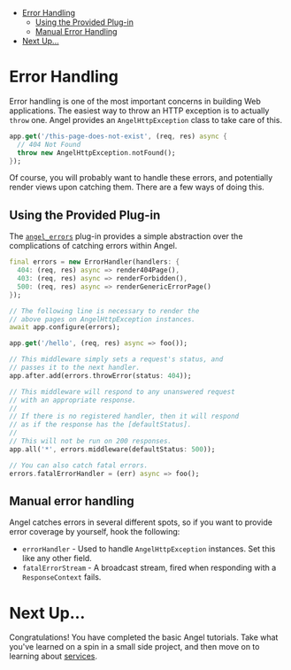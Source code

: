 * [Error Handling](#error-handling)
  * [Using the Provided Plug-in](#using-the-provided-plug-in)
  * [Manual Error Handling](#manual-error-handling)
* [Next Up...](#next-up)

# Error Handling
Error handling is one of the most important concerns in building Web applications. The easiest way to throw an HTTP exception is to actually `throw` one. Angel provides an `AngelHttpException` class to take care of this.

```dart
app.get('/this-page-does-not-exist', (req, res) async {
  // 404 Not Found
  throw new AngelHttpException.notFound();
});
```

Of course, you will probably want to handle these errors, and potentially render views upon catching them. There are a few ways of doing this.

## Using the Provided Plug-in

The [`angel_errors`](https://github.com/angel-dart/errors) plug-in provides a simple abstraction over the complications of catching errors within Angel.

```dart
final errors = new ErrorHandler(handlers: {
  404: (req, res) async => render404Page(),
  403: (req, res) async => renderForbidden(),
  500: (req, res) async => renderGenericErrorPage()
});

// The following line is necessary to render the
// above pages on AngelHttpException instances.
await app.configure(errors);

app.get('/hello', (req, res) async => foo());

// This middleware simply sets a request's status, and
// passes it to the next handler.
app.after.add(errors.throwError(status: 404));

// This middleware will respond to any unanswered request
// with an appropriate response.
//
// If there is no registered handler, then it will respond
// as if the response has the [defaultStatus].
//
// This will not be run on 200 responses.
app.all('*', errors.middleware(defaultStatus: 500));

// You can also catch fatal errors.
errors.fatalErrorHandler = (err) async => foo();
```

## Manual error handling
Angel catches errors in several different spots, so if you want to provide
error coverage by yourself, hook the following:

* `errorHandler` - Used to handle `AngelHttpException` instances. Set this like any other field.
* `fatalErrorStream` - A broadcast stream, fired when responding with a `ResponseContext` fails.

# Next Up...
Congratulations! You have completed the basic Angel tutorials. Take what you've learned on a spin in a small side project, and then move on to learning about [services](https://github.com/angel-dart/angel/wiki/Service-Basics).